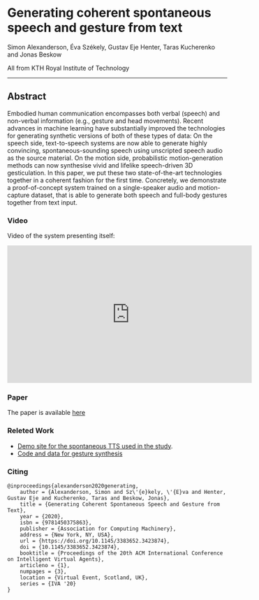 # Generating coherent spontaneous speech and gesture from text
Simon Alexanderson, Éva Székely, Gustav Eje Henter, Taras Kucherenko and Jonas Beskow

All from KTH Royal Institute of Technology

---

## Abstract
Embodied human communication encompasses both verbal (speech) and non-verbal information (e.g., gesture and head movements). Recent advances in machine learning have substantially improved the technologies for generating synthetic versions of both of these types of data: On the speech side, text-to-speech systems are now able to generate highly convincing, spontaneous-sounding speech using unscripted speech audio as the source material. On the motion side, probabilistic motion-generation methods can now synthesise vivid and lifelike speech-driven 3D gesticulation. In this paper, we put these two state-of-the-art technologies together in a coherent fashion for the first time. Concretely, we demonstrate a proof-of-concept system trained on a single-speaker audio and motion-capture dataset, that is able to generate both speech and full-body gestures together from text input.

### Video
Video of the system presenting itself:

<iframe width="560" height="315" src="https://www.youtube.com/embed/4_Gq9rU_yWg" frameborder="0" allow="accelerometer; autoplay; encrypted-media; gyroscope; picture-in-picture" allowfullscreen></iframe>

### Paper
The paper is available <a href="https://dl.acm.org/doi/10.1145/3383652.3423874">here</a>

### Releted Work
- <a href="http://www.speech.kth.se/tts-demos/">Demo site for the spontaneous TTS used in the study</a>.
- <a href="https://github.com/simonalexanderson/StyleGestures">Code and data for gesture synthesis</a>
 

### Citing
```
@inproceedings{alexanderson2020generating,
    author = {Alexanderson, Simon and Sz\'{e}kely, \'{E}va and Henter, Gustav Eje and Kucherenko, Taras and Beskow, Jonas},
    title = {Generating Coherent Spontaneous Speech and Gesture from Text},
    year = {2020},
    isbn = {9781450375863},
    publisher = {Association for Computing Machinery},
    address = {New York, NY, USA},
    url = {https://doi.org/10.1145/3383652.3423874},
    doi = {10.1145/3383652.3423874},
    booktitle = {Proceedings of the 20th ACM International Conference on Intelligent Virtual Agents},
    articleno = {1},
    numpages = {3},
    location = {Virtual Event, Scotland, UK},
    series = {IVA '20}
}
```

  



